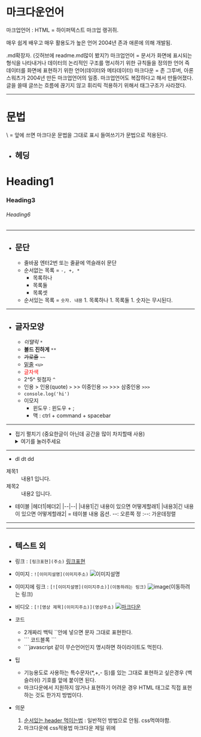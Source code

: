 # 마크다운언어
마크업언어 : HTML = 하이퍼텍스트 마크업 랭귀쥐.

매우 쉽게 배우고 매우 활용도가 높은 언어
2004년 존과 애론에 의해 개발됨.

.md확장자.  (깃허브에 readme.md많이 봤지?)
마크업언어 = 문서가 화면에 표시되는 형식을 나타내거나 데이터의 논리적인 구조를 명시하기 위한 규칙들을 정의한 언어
즉 데이터를 화면에 표현하기 위한 언어(데이터와 메타데이터)
마크다운 = 존 그루버, 아론 스워츠가 2004년 만든 마크업언어의 일종.
        마크업언어도 복잡하다고 해서 만들어졌다. 글을 쓸때 글쓰는 흐름에 끊기지 않고 휘리릭 적용하기 위해서 태그구조가 사라졌다.

---

# 문법

\ = 앞에 쓰면 마크다운 문법을 그대로 표시
들여쓰기가 문법으로 적용된다.

- ## 헤딩

# Heading1

### Heading3

###### Heading6

---

- ## 문단

  - 줄바꿈
      엔터2번 또는 줄끝에 역슬래쉬 문단
  - 순서없는 목록 = `-, +, *`
    - 목록하나
    - 목록둘
    - 목록셋
  - 순서있는 목록 = `숫자. 내용`
        1. 목록하나
        1. 목록둘
        1. 숫자는 무시된다.

---

- ## 글자모양

  - *이탤릭*           `*`
  - **볼드 진하게**    `**`
  - ~~가로줄~~         `~~`
  - <u>밑줄</u>        `<u>`
  - <span style="color:red">글자색</span>
  - 2^5^ 윗첨자        `^`
  - 인용
        >  인용(quote)    `>`
        >> 이중인용       `>>`
        >>> 삼중인용      `>>>`
  - `console.log('hi')`
  - 이모지
    - 윈도우 : 윈도우 + ;
    - 맥 : ctrl + command + spacebar

---

- 접기 펼치기 (중요한글이 아닌데 공간을 많이 차지할때 사용)
    <details>
    <summary>여기를 눌러주세요</summary>
        <div markdown="1">
          Lorem Ipsum has been the industry's standard dummy text ever since the 1500s
        </div>
    </details>

---

- dl dt dd

<dl>
  <dt>제목1</dt>
  <dd>내용1 입니다.</dd>

  <dt>제목2</dt>
  <dd>내용2 입니다.</dd>
</dl>

- 테이블
    |헤더1|헤더2|
    |--|--|
    |내용1|긴 내용이 있으면 어떻게할래1|
    |내용3|긴 내용이 있으면 어떻게할래2|
    = 테이블 내용 옵션.     --: 오른쪽 정   :--: 가운데정렬

- - -

---

- ## 텍스트 외

- 링크 : `[링크표현](주소)`
[링크표현](주소)
- 이미지 : `![이미지설명](이미지주소)`
![이미지설명](이미지주소)

- 이미지에 링크 : `[![이미지설명](이미지주소)](이동하려는 링크)`
![image](이미지주소)(이동하려는 링크)
- 비디오 : `[![영상 제목](이미지주소)](영상주소)`
[![마크다운](https://www.youtube.com/watch?v=kMEb_BzyUqk)](https://www.youtube.com/watch?v=kMEb_BzyUqk)

- 코드
  - 2개짜리 백틱 ``안에 넣으면 문자 그대로 표현한다.
  - \``` 코드블록  ```
  - \```javascript 같이 무슨언어인지 명시하면 하이라이트도 먹힌다.

- 팁
  - 기능용도로 사용하는 특수문자(*,+,- 등)를 있는 그대로 표현하고 싶은경우 \(백슬러쉬) 기호를 앞에 붙이면 된다.
  - 마크다운에서 지원하지 않거나 표현하기 어려운 경우 HTML 태그로 직접 표현하는 것도 한가지 방법이다.
- 의문
    1. [순서있는 header 먹이는법](https://gist.github.com/patik/89ee6092c72a9e39950445c01598517a) : 일반적인 방법으로 안됨. css먹여야함.
    1. 마크다운에 css적용법
    마크다운 제일 위에

    ```<link href="markdownStyle.css" rel="stylesheet"></link>
    ```
